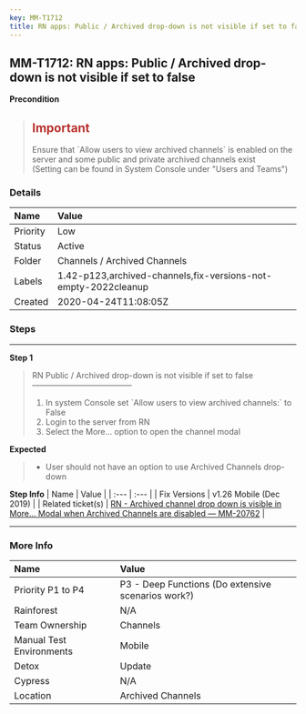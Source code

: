```yaml
---
key: MM-T1712
title: RN apps: Public / Archived drop-down is not visible if set to false
---
```


## MM-T1712: RN apps: Public / Archived drop-down is not visible if set to false

**Precondition**

> <article><h1><span style="color: rgb(184, 49, 47);">Important</span></h1>Ensure that `Allow users to view archived channels` is enabled on the server and some public and private archived channels exist<br>(Setting can be found in System Console under "Users and Teams")</article>

### Details

| Name     | Value                                                          |
| :------- | :------------------------------------------------------------- |
| Priority | Low                                                            |
| Status   | Active                                                         |
| Folder   | Channels / Archived Channels                                   |
| Labels   | 1.42-p123,archived-channels,fix-versions-not-empty-2022cleanup |
| Created  | 2020-04-24T11:08:05Z                                           |

### Steps

<hr/>

**Step 1**

> <article>RN Public / Archived drop-down is not visible if set to false<br>–––––––––––––––––––––––––<ol><li>In system Console set `Allow users to view archived channels:` to False</li><li> Login to the server from RN</li><li>Select the More... option to open the channel modal</li></ol></article>

**Expected**

> <article><ul><li>User should not have an option to use Archived Channels drop-down</li></ul></article>

**Step Info**
| Name | Value |
| :--- | :--- |
| Fix Versions | v1.26 Mobile (Dec 2019) |
| Related ticket(s) | <a href="https://mattermost.atlassian.net/browse/MM-20762">RN - Archived channel drop down is visible in More... Modal when Archived Channels are disabled — MM-20762</a> |

<hr/>

### More Info

| Name                     | Value                                              |
| :----------------------- | :------------------------------------------------- |
| Priority P1 to P4        | P3 - Deep Functions (Do extensive scenarios work?) |
| Rainforest               | N/A                                                |
| Team Ownership           | Channels                                           |
| Manual Test Environments | Mobile                                             |
| Detox                    | Update                                             |
| Cypress                  | N/A                                                |
| Location                 | Archived Channels                                  |
